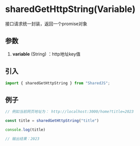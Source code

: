 # sharedGetHttpString(Variable)
接口请求统一封装，返回一个promise对象

## 参数
1. **variable** (String) ：http地址key值

## 引入
```javascript
import { sharedGetHttpString } from "SharedJS";
```

## 例子

```javascript
// 例如当前网页地址为： http://localhost:3000/home?title=2023

const title = sharedGetHttpString("title")

console.log(title)

// 输出结果：2023

```

